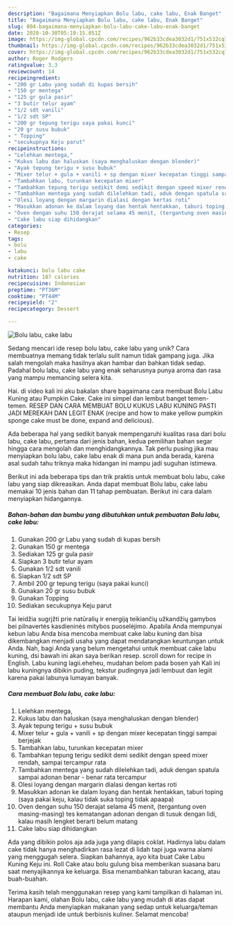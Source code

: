```yaml
---
description: "Bagaimana Menyiapkan Bolu labu, cake labu, Enak Banget"
title: "Bagaimana Menyiapkan Bolu labu, cake labu, Enak Banget"
slug: 804-bagaimana-menyiapkan-bolu-labu-cake-labu-enak-banget
date: 2020-10-30T05:10:15.051Z
image: https://img-global.cpcdn.com/recipes/962b33cdea3032d1/751x532cq70/bolu-labu-cake-labu-foto-resep-utama.jpg
thumbnail: https://img-global.cpcdn.com/recipes/962b33cdea3032d1/751x532cq70/bolu-labu-cake-labu-foto-resep-utama.jpg
cover: https://img-global.cpcdn.com/recipes/962b33cdea3032d1/751x532cq70/bolu-labu-cake-labu-foto-resep-utama.jpg
author: Roger Rodgers
ratingvalue: 3.3
reviewcount: 14
recipeingredient:
- "200 gr Labu yang sudah di kupas bersih"
- "150 gr mentega"
- "125 gr gula pasir"
- "3 butir telur ayam"
- "1/2 sdt vanili"
- "1/2 sdt SP"
- "200 gr tepung terigu saya pakai kunci"
- "20 gr susu bubuk"
- " Topping"
- "secukupnya Keju parut"
recipeinstructions:
- "Lelehkan mentega,"
- "Kukus labu dan haluskan (saya menghaluskan dengan blender)"
- "Ayak tepung terigu + susu bubuk"
- "Mixer telur + gula + vanili + sp dengan mixer kecepatan tinggi sampai berjejak"
- "Tambahkan labu, turunkan kecepatan mixer"
- "Tambahkan tepung terigu sedikit demi sedikit dengan speed mixer rendah, sampai tercampur rata"
- "Tambahkan mentega yang sudah dilelehkan tadi, aduk dengan spatula sampai adonan benar - benar rata tercampur"
- "Olesi loyang dengan margarin dialasi dengan kertas roti"
- "Masukkan adonan ke dalam loyang dan hentak hentakkan, taburi toping (saya pakai keju, kalau tidak suka toping tidak apaapa)"
- "Oven dengan suhu 150 derajat selama 45 menit, (tergantung oven masing-masing) tes kematangan adonan dengan di tusuk dengan lidi, kalau masih lengket berarti belum matang"
- "Cake labu siap dihidangkan"
categories:
- Resep
tags:
- bolu
- labu
- cake

katakunci: bolu labu cake 
nutrition: 187 calories
recipecuisine: Indonesian
preptime: "PT36M"
cooktime: "PT44M"
recipeyield: "2"
recipecategory: Dessert

---
```



![Bolu labu, cake labu](https://img-global.cpcdn.com/recipes/962b33cdea3032d1/751x532cq70/bolu-labu-cake-labu-foto-resep-utama.jpg)

Sedang mencari ide resep bolu labu, cake labu yang unik? Cara membuatnya memang tidak terlalu sulit namun tidak gampang juga. Jika salah mengolah maka hasilnya akan hambar dan bahkan tidak sedap. Padahal bolu labu, cake labu yang enak seharusnya punya aroma dan rasa yang mampu memancing selera kita.

Hai. di video kali ini aku bakalan share bagaimana cara membuat Bolu Labu Kuning atau Pumpkin Cake. Cake ini simpel dan lembut banget temen-temen. RESEP DAN CARA MEMBUAT BOLU KUKUS LABU KUNING PASTI JADI MEREKAH DAN LEGIT ENAK (recipe and how to make yellow pumpkin sponge cake must be done, expand and delicious).

Ada beberapa hal yang sedikit banyak mempengaruhi kualitas rasa dari bolu labu, cake labu, pertama dari jenis bahan, kedua pemilihan bahan segar hingga cara mengolah dan menghidangkannya. Tak perlu pusing jika mau menyiapkan bolu labu, cake labu enak di mana pun anda berada, karena asal sudah tahu triknya maka hidangan ini mampu jadi suguhan istimewa.


Berikut ini ada beberapa tips dan trik praktis untuk membuat bolu labu, cake labu yang siap dikreasikan. Anda dapat membuat Bolu labu, cake labu memakai 10 jenis bahan dan 11 tahap pembuatan. Berikut ini cara dalam menyiapkan hidangannya.

<!--inarticleads1-->

##### Bahan-bahan dan bumbu yang dibutuhkan untuk pembuatan Bolu labu, cake labu:

1. Gunakan 200 gr Labu yang sudah di kupas bersih
1. Gunakan 150 gr mentega
1. Sediakan 125 gr gula pasir
1. Siapkan 3 butir telur ayam
1. Gunakan 1/2 sdt vanili
1. Siapkan 1/2 sdt SP
1. Ambil 200 gr tepung terigu (saya pakai kunci)
1. Gunakan 20 gr susu bubuk
1. Gunakan  Topping
1. Sediakan secukupnya Keju parut


Tai leidžia sugrįžti prie natūralių ir energiją teikiančių užkandžių gamybos bei pilnavertės kasdieninės mitybos puoselėjimo. Apabila Anda mempunyai kebun labu Anda bisa mencoba membuat cake labu kuning dan bisa dikembangkan menjadi usaha yang dapat mendatangkan keuntungan untuk Anda. Nah, bagi Anda yang belum mengetahui untuk membuat cake labu kuning, dsi bawah ini akan saya berikan resep. scroll down for recipe in English. Labu kuning lagii.eheheu, mudahan belom pada bosen yah Kali ini labu kuningnya dibikin puding, tekstur pudingnya jadi lembuut dan legiit karena pakai labunya lumayan banyak. 

<!--inarticleads2-->

##### Cara membuat Bolu labu, cake labu:

1. Lelehkan mentega,
1. Kukus labu dan haluskan (saya menghaluskan dengan blender)
1. Ayak tepung terigu + susu bubuk
1. Mixer telur + gula + vanili + sp dengan mixer kecepatan tinggi sampai berjejak
1. Tambahkan labu, turunkan kecepatan mixer
1. Tambahkan tepung terigu sedikit demi sedikit dengan speed mixer rendah, sampai tercampur rata
1. Tambahkan mentega yang sudah dilelehkan tadi, aduk dengan spatula sampai adonan benar - benar rata tercampur
1. Olesi loyang dengan margarin dialasi dengan kertas roti
1. Masukkan adonan ke dalam loyang dan hentak hentakkan, taburi toping (saya pakai keju, kalau tidak suka toping tidak apaapa)
1. Oven dengan suhu 150 derajat selama 45 menit, (tergantung oven masing-masing) tes kematangan adonan dengan di tusuk dengan lidi, kalau masih lengket berarti belum matang
1. Cake labu siap dihidangkan


Ada yang dibikin polos aja ada juga yang dilapis coklat. Hadirnya labu dalam cake tidak hanya menghadirkan rasa lezat di lidah tapi juga warna alami yang menggugah selera. Siapkan bahannya, ayo kita buat Cake Labu Kuning Keju ini. Roll Cake atau bolu gulung bisa memberikan suasana baru saat menyajikannya ke keluarga. Bisa menambahkan taburan kacang, atau buah-buahan. 

Terima kasih telah menggunakan resep yang kami tampilkan di halaman ini. Harapan kami, olahan Bolu labu, cake labu yang mudah di atas dapat membantu Anda menyiapkan makanan yang sedap untuk keluarga/teman ataupun menjadi ide untuk berbisnis kuliner. Selamat mencoba!
